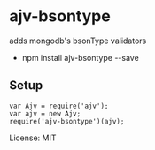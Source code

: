 # ajv-bsontype

adds mongodb's bsonType validators

* npm install ajv-bsontype --save

## Setup

```
var Ajv = require('ajv');
var ajv = new Ajv;
require('ajv-bsontype')(ajv);
```

License: MIT
